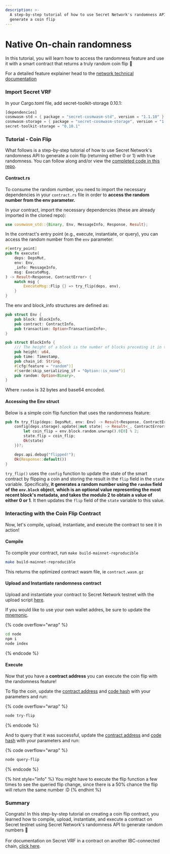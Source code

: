 ```yaml
---
description: >-
  A step-by-step tutorial of how to use Secret Network's randomness API to
  generate a coin flip
---
```


# Native On-chain randomness

In this tutorial, you will learn how to access the randomness feature and use it with a smart contract that returns a truly random coin flip 🎉

For a detailed feature explainer head to the [network technical documentation](../secret-contract-fundamentals/secret-vrf-on-chain-randomness.md)

### Import Secret VRF

In your Cargo.toml file, add secret-toolkit-storage 0.10.1:

```rust
[dependencies]
cosmwasm-std = { package = "secret-cosmwasm-std", version = "1.1.10" }
cosmwasm-storage = { package = "secret-cosmwasm-storage", version = "1.1.10" }
secret-toolkit-storage = "0.10.1"
```

### Tutorial - Coin Flip

What follows is a step-by-step tutorial of how to use Secret Network's randomness API to generate a coin flip (returning either 0 or 1) with true randomness. You can follow along and/or view the [completed code in this repo](https://github.com/SecretFoundation/SecretNetwork-Randomness-Tutorial).&#x20;

#### &#x20;Contract.rs

To consume the random number, you need to import the necessary dependencies in your `contract.rs` file in order to **access the random number from the env parameter.**&#x20;

In your contract, import the necessary dependencies (these are already imported in the cloned repo):

```rust
use cosmwasm_std::{Binary, Env, MessageInfo, Response, Result};
```

In the contract's entry point (e.g., execute, instantiate, or query), you can access the random number from the `env` parameter:

```rust
#[entry_point]
pub fn execute(
    deps: DepsMut,
    env: Env,
    _info: MessageInfo,
    msg: ExecuteMsg,
) -> Result<Response, ContractError> {
    match msg {
        ExecuteMsg::Flip {} => try_flip(deps, env),
    }
}
```

The env and block\_info structures are defined as:

```rust
pub struct Env {
    pub block: BlockInfo,
    pub contract: ContractInfo,
    pub transaction: Option<TransactionInfo>,
}

pub struct BlockInfo {
    /// The height of a block is the number of blocks preceding it in the blockchain.
    pub height: u64,
    pub time: Timestamp,
    pub chain_id: String,
    #[cfg(feature = "random")]
    #[serde(skip_serializing_if = "Option::is_none")]
    pub random: Option<Binary>,
}
```

Where `random` is 32 bytes and base64 encoded.

#### Accessing the Env struct

Below is a simple coin flip function that uses the randomness feature:

```rust
pub fn try_flip(deps: DepsMut, env: Env) -> Result<Response, ContractError> {
    config(deps.storage).update(|mut state| -> Result<_, ContractError> {
        let coin_flip = env.block.random.unwrap().0[0] % 2;
        state.flip = coin_flip;
        Ok(state)
    })?;

    deps.api.debug("flipped!");
    Ok(Response::default())
}
```

`try_flip()` uses the `config` function to update the state of the smart contract by flipping a coin and storing the result in the `flip` field in the `state` variable. Specifically, **it generates a random number using the `random` field of the `env.block` object**, **which is an optional value representing the most recent block's metadata, and takes the modulo 2 to obtain a value of either 0 or 1**. It then updates the `flip` field of the `state` variable to this value.

### Interacting with the Coin Flip Contract

Now, let's compile, upload, instantiate, and execute the contract to see it in action!&#x20;

#### Compile

To compile your contract, run `make build-mainnet-reproducible`

```bash
make build-mainnet-reproducible
```

This returns the optimized contract wasm file, ie `contract.wasm.gz`

#### Upload and Instantiate randomness contract

Upload and instantiate your contract to Secret Network testnet with the upload script [here](https://github.com/SecretFoundation/SecretNetwork-Randomness-Tutorial/blob/master/node/index.js).

If you would like to use your own wallet addres, be sure to update the [mnemonic](https://github.com/SecretFoundation/SecretNetwork-Randomness-Tutorial/blob/ef75ef9b59e53b4e6374ff65b9a9c97e121a0e24/node/index.js#L7).

{% code overflow="wrap" %}
```bash
cd node 
npm i
node index
```
{% endcode %}

#### Execute

Now that you have a **contract address** you can execute the coin flip with the randomness feature!&#x20;

To flip the coin, update the [contract address](https://github.com/SecretFoundation/SecretNetwork-Randomness-Tutorial/blob/69f6a35f8574fc10a2fb4a0499e2b3bac188f4c2/node/try-flip.js#L16) and [code hash](https://github.com/SecretFoundation/SecretNetwork-Randomness-Tutorial/blob/69f6a35f8574fc10a2fb4a0499e2b3bac188f4c2/node/try-flip.js#L20) with your parameters and run:&#x20;

{% code overflow="wrap" %}
```bash
node try-flip
```
{% endcode %}

And to query that it was successful, update the [contract address](https://github.com/SecretFoundation/SecretNetwork-Randomness-Tutorial/blob/69f6a35f8574fc10a2fb4a0499e2b3bac188f4c2/node/query-flip.js#L14) and [code hash](https://github.com/SecretFoundation/SecretNetwork-Randomness-Tutorial/blob/69f6a35f8574fc10a2fb4a0499e2b3bac188f4c2/node/query-flip.js#L15) with your parameters and run:&#x20;

{% code overflow="wrap" %}
```bash
node query-flip
```
{% endcode %}

{% hint style="info" %}
You might have to execute the flip function a few times to see the queried flip change, since there is a 50% chance the flip will return the same number :D
{% endhint %}

### Summary

Congrats! In this step-by-step tutorial on creating a coin flip contract, you learned how to compile, upload, instantiate, and execute a contract on Secret testnet using Secret Network's randomness API to generate random numbers 🎉\
\
For documentation on Secret VRF in a contract on another IBC-connected chain, [click here](https://docs.scrt.network/secret-network-documentation/development/development-concepts/randomness-api/cross-chain-ibc-randomness).
